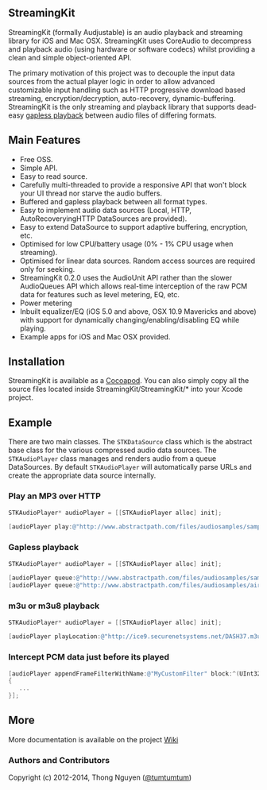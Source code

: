 ## StreamingKit

StreamingKit (formally Audjustable) is an audio playback and streaming library for iOS and Mac OSX.  StreamingKit uses CoreAudio to decompress and playback audio (using hardware or software codecs) whilst providing a clean and simple object-oriented API.

The primary motivation of this project was to decouple the input data sources from the actual player logic in order to allow advanced customizable input handling such as HTTP progressive download based streaming, encryption/decryption, auto-recovery, dynamic-buffering. StreamingKit is the only streaming and playback library that supports dead-easy [gapless playback](https://github.com/tumtumtum/StreamingKit/wiki/Gapless-playback) between audio files of differing formats.

## Main Features

* Free OSS.
* Simple API.
* Easy to read source.
* Carefully multi-threaded to provide a responsive API that won't block your UI thread nor starve the audio buffers.
* Buffered and gapless playback between all format types.
* Easy to implement audio data sources (Local, HTTP, AutoRecoveryingHTTP DataSources are provided).
* Easy to extend DataSource to support adaptive buffering, encryption, etc.
* Optimised for low CPU/battery usage (0% - 1% CPU usage when streaming).
* Optimised for linear data sources. Random access sources are required only for seeking.
* StreamingKit 0.2.0 uses the AudioUnit API rather than the slower AudioQueues API which allows real-time interception of the raw PCM data for features such as level metering, EQ, etc.
* Power metering
* Inbuilt equalizer/EQ (iOS 5.0 and above, OSX 10.9 Mavericks and above) with support for dynamically changing/enabling/disabling EQ while playing.
* Example apps for iOS and Mac OSX provided.

## Installation

StreamingKit is available as a [Cocoapod](http://cocoapods.org/?q=StreamingKit). You can also simply copy all the source files located inside StreamingKit/StreamingKit/* into your Xcode project.

## Example

There are two main classes.  The `STKDataSource` class which is the abstract base class for the various compressed audio data sources. The `STKAudioPlayer` class manages and renders audio from a queue DataSources. By default `STKAudioPlayer` will automatically parse URLs and create the appropriate data source internally.

### Play an MP3 over HTTP


```objective-c
STKAudioPlayer* audioPlayer = [[STKAudioPlayer alloc] init];

[audioPlayer play:@"http://www.abstractpath.com/files/audiosamples/sample.mp3"];
```

### Gapless playback

```objective-c
STKAudioPlayer* audioPlayer = [[STKAudioPlayer alloc] init];

[audioPlayer queue:@"http://www.abstractpath.com/files/audiosamples/sample.mp3"];
[audioPlayer queue:@"http://www.abstractpath.com/files/audiosamples/airplane.aac"];

```

### m3u or m3u8 playback

```objective-c
STKAudioPlayer* audioPlayer = [[STKAudioPlayer alloc] init];

[audioPlayer playLocation:@"http://ice9.securenetsystems.net/DASH37.m3u"];
```


### Intercept PCM data just before its played

```objective-c
[audioPlayer appendFrameFilterWithName:@"MyCustomFilter" block:^(UInt32 channelsPerFrame, UInt32 bytesPerFrame, UInt32 frameCount, void* frames)
{
   ...
}];
````


## More

More documentation is available on the project [Wiki](https://github.com/tumtumtum/StreamingKit/wiki/_pages)

### Authors and Contributors
Copyright (c) 2012-2014, Thong Nguyen ([@tumtumtum](http://www.twitter.com/tumtumtum))
